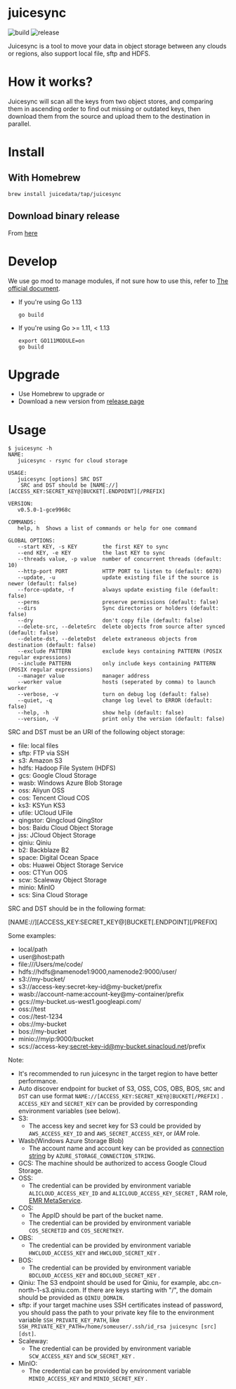 # juicesync

![build](https://github.com/juicedata/juicesync/workflows/build/badge.svg) ![release](https://github.com/juicedata/juicesync/workflows/release/badge.svg)

Juicesync is a tool to move your data in object storage between any clouds or regions, also support local file, sftp and HDFS.

# How it works?

Juicesync will scan all the keys from two object stores, and comparing them in ascending order to find out missing or outdated keys, then download them from the source and upload them to the destination in parallel.

# Install

## With Homebrew

```sh
brew install juicedata/tap/juicesync
```

## Download binary release

From [here](https://github.com/juicedata/juicesync/releases)

# Develop

We use go mod to manage modules, if not sure how to use this, refer to [The official document](https://github.com/golang/go/wiki/Modules).

* If you're using Go 1.13

	```
	go build
	```

* If you're using Go >= 1.11, < 1.13

	```
	export GO111MODULE=on
	go build
	```

# Upgrade

* Use Homebrew to upgrade or
* Download a new version from [release page](https://github.com/juicedata/juicesync/releases)

# Usage

```
$ juicesync -h
NAME:
   juicesync - rsync for cloud storage

USAGE:
   juicesync [options] SRC DST
    SRC and DST should be [NAME://][ACCESS_KEY:SECRET_KEY@]BUCKET[.ENDPOINT][/PREFIX]

VERSION:
   v0.5.0-1-gce9968c

COMMANDS:
   help, h  Shows a list of commands or help for one command

GLOBAL OPTIONS:
   --start KEY, -s KEY        the first KEY to sync
   --end KEY, -e KEY          the last KEY to sync
   --threads value, -p value  number of concurrent threads (default: 10)
   --http-port PORT           HTTP PORT to listen to (default: 6070)
   --update, -u               update existing file if the source is newer (default: false)
   --force-update, -f         always update existing file (default: false)
   --perms                    preserve permissions (default: false)
   --dirs                     Sync directories or holders (default: false)
   --dry                      don't copy file (default: false)
   --delete-src, --deleteSrc  delete objects from source after synced (default: false)
   --delete-dst, --deleteDst  delete extraneous objects from destination (default: false)
   --exclude PATTERN          exclude keys containing PATTERN (POSIX regular expressions)
   --include PATTERN          only include keys containing PATTERN (POSIX regular expressions)
   --manager value            manager address
   --worker value             hosts (seperated by comma) to launch worker
   --verbose, -v              turn on debug log (default: false)
   --quiet, -q                change log level to ERROR (default: false)
   --help, -h                 show help (default: false)
   --version, -V              print only the version (default: false)
```

SRC and DST must be an URI of the following object storage:

- file: local files
- sftp: FTP via SSH
- s3: Amazon S3
- hdfs: Hadoop File System (HDFS)
- gcs: Google Cloud Storage
- wasb: Windows Azure Blob Storage
- oss: Aliyun OSS
- cos: Tencent Cloud COS
- ks3: KSYun KS3
- ufile: UCloud UFile
- qingstor: Qingcloud QingStor
- bos: Baidu Cloud Object Storage
- jss: JCloud Object Storage
- qiniu: Qiniu
- b2: Backblaze B2
- space: Digital Ocean Space
- obs: Huawei Object Storage Service
- oos: CTYun OOS
- scw: Scaleway Object Storage
- minio: MinIO
- scs: Sina Cloud Storage

SRC and DST should be in the following format:

[NAME://][ACCESS_KEY:SECRET_KEY@]BUCKET[.ENDPOINT][/PREFIX]

Some examples:

- local/path
- user@host:path
- file:///Users/me/code/
- hdfs://hdfs@namenode1:9000,namenode2:9000/user/
- s3://my-bucket/
- s3://access-key:secret-key-id@my-bucket/prefix
- wasb://account-name:account-key@my-container/prefix
- gcs://my-bucket.us-west1.googleapi.com/
- oss://test
- cos://test-1234
- obs://my-bucket
- bos://my-bucket
- minio://myip:9000/bucket
- scs://access-key:secret-key-id@my-bucket.sinacloud.net/prefix

Note:

- It's recommended to run juicesync in the target region to have better performance.
- Auto discover endpoint for bucket of S3, OSS, COS, OBS, BOS, `SRC` and `DST` can use format `NAME://[ACCESS_KEY:SECRET_KEY@]BUCKET[/PREFIX]` . `ACCESS_KEY` and `SECRET_KEY` can be provided by corresponding environment variables (see below).
- S3:
  * The access key and secret key for S3 could be provided by `AWS_ACCESS_KEY_ID` and `AWS_SECRET_ACCESS_KEY`, or *IAM* role.
- Wasb(Windows Azure Storage Blob)
  * The account name and account key can be provided as [connection string](https://docs.microsoft.com/en-us/azure/storage/common/storage-configure-connection-string#configure-a-connection-string-for-an-azure-storage-account) by `AZURE_STORAGE_CONNECTION_STRING`.
- GCS: The machine should be authorized to access Google Cloud Storage.
- OSS:
  * The credential can be provided by environment variable `ALICLOUD_ACCESS_KEY_ID` and `ALICLOUD_ACCESS_KEY_SECRET` , RAM role, [EMR MetaService](https://help.aliyun.com/document_detail/43966.html).
- COS:
  * The AppID should be part of the bucket name.
  * The credential can be provided by environment variable `COS_SECRETID` and `COS_SECRETKEY`.
- OBS:
  * The credential can be provided by environment variable `HWCLOUD_ACCESS_KEY` and `HWCLOUD_SECRET_KEY` .
- BOS:
  * The credential can be provided by environment variable `BDCLOUD_ACCESS_KEY` and `BDCLOUD_SECRET_KEY` .
- Qiniu:
  The S3 endpoint should be used for Qiniu, for example, abc.cn-north-1-s3.qiniu.com.
  If there are keys starting with "/", the domain should be provided as `QINIU_DOMAIN`.
- sftp: if your target machine uses SSH certificates instead of password, you should pass the path to your private key file to the environment variable `SSH_PRIVATE_KEY_PATH`, like ` SSH_PRIVATE_KEY_PATH=/home/someuser/.ssh/id_rsa juicesync [src] [dst]`.
- Scaleway:
  * The credential can be provided by environment variable `SCW_ACCESS_KEY` and `SCW_SECRET_KEY` .
- MinIO:
  * The credential can be provided by environment variable `MINIO_ACCESS_KEY` and `MINIO_SECRET_KEY` .

